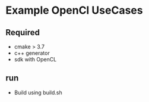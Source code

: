 # Example OpenCl UseCases

## Required
* cmake > 3.7
* c++ generator
* sdk with OpenCL

## run
* Build using build.sh